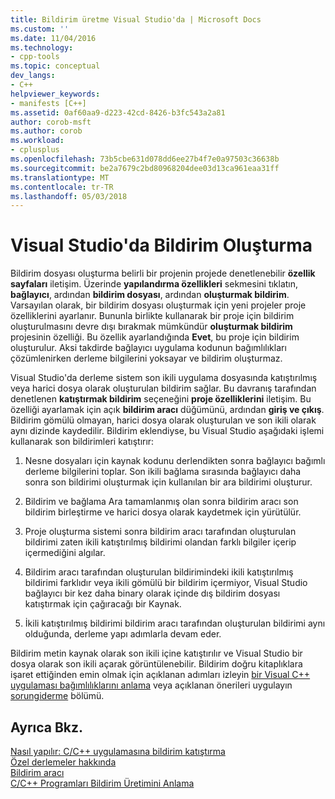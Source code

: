 ```yaml
---
title: Bildirim üretme Visual Studio'da | Microsoft Docs
ms.custom: ''
ms.date: 11/04/2016
ms.technology:
- cpp-tools
ms.topic: conceptual
dev_langs:
- C++
helpviewer_keywords:
- manifests [C++]
ms.assetid: 0af60aa9-d223-42cd-8426-b3fc543a2a81
author: corob-msft
ms.author: corob
ms.workload:
- cplusplus
ms.openlocfilehash: 73b5cbe631d078dd6ee27b4f7e0a97503c36638b
ms.sourcegitcommit: be2a7679c2bd80968204dee03d13ca961eaa31ff
ms.translationtype: MT
ms.contentlocale: tr-TR
ms.lasthandoff: 05/03/2018
---
```

# <a name="manifest-generation-in-visual-studio"></a>Visual Studio'da Bildirim Oluşturma
Bildirim dosyası oluşturma belirli bir projenin projede denetlenebilir **özellik sayfaları** iletişim. Üzerinde **yapılandırma özellikleri** sekmesini tıklatın, **bağlayıcı**, ardından **bildirim dosyası**, ardından **oluşturmak bildirim**. Varsayılan olarak, bir bildirim dosyası oluşturmak için yeni projeler proje özelliklerini ayarlanır. Bununla birlikte kullanarak bir proje için bildirim oluşturulmasını devre dışı bırakmak mümkündür **oluşturmak bildirim** projesinin özelliği. Bu özellik ayarlandığında **Evet**, bu proje için bildirim oluşturulur. Aksi takdirde bağlayıcı uygulama kodunun bağımlılıkları çözümlenirken derleme bilgilerini yoksayar ve bildirim oluşturmaz.  
  
 Visual Studio'da derleme sistem son ikili uygulama dosyasında katıştırılmış veya harici dosya olarak oluşturulan bildirim sağlar. Bu davranış tarafından denetlenen **katıştırmak bildirim** seçeneğini **proje özelliklerini** iletişim. Bu özelliği ayarlamak için açık **bildirim aracı** düğümünü, ardından **giriş ve çıkış**. Bildirim gömülü olmayan, harici dosya olarak oluşturulan ve son ikili olarak aynı dizinde kaydedilir. Bildirim eklendiyse, bu Visual Studio aşağıdaki işlemi kullanarak son bildirimleri katıştırır:  
  
1.  Nesne dosyaları için kaynak kodunu derlendikten sonra bağlayıcı bağımlı derleme bilgilerini toplar. Son ikili bağlama sırasında bağlayıcı daha sonra son bildirimi oluşturmak için kullanılan bir ara bildirimi oluşturur.  
  
2.  Bildirim ve bağlama Ara tamamlanmış olan sonra bildirim aracı son bildirim birleştirme ve harici dosya olarak kaydetmek için yürütülür.  
  
3.  Proje oluşturma sistemi sonra bildirim aracı tarafından oluşturulan bildirimi zaten ikili katıştırılmış bildirimi olandan farklı bilgiler içerip içermediğini algılar.  
  
4.  Bildirim aracı tarafından oluşturulan bildirimindeki ikili katıştırılmış bildirimi farklıdır veya ikili gömülü bir bildirim içermiyor, Visual Studio bağlayıcı bir kez daha binary olarak içinde dış bildirim dosyası katıştırmak için çağıracağı bir Kaynak.  
  
5.  İkili katıştırılmış bildirimi bildirim aracı tarafından oluşturulan bildirimi aynı olduğunda, derleme yapı adımlarla devam eder.  
  
 Bildirim metin kaynak olarak son ikili içine katıştırılır ve Visual Studio bir dosya olarak son ikili açarak görüntülenebilir. Bildirim doğru kitaplıklara işaret ettiğinden emin olmak için açıklanan adımları izleyin [bir Visual C++ uygulaması bağımlılıklarını anlama](../ide/understanding-the-dependencies-of-a-visual-cpp-application.md) veya açıklanan önerileri uygulayın [sorungiderme](../build/troubleshooting-c-cpp-isolated-applications-and-side-by-side-assemblies.md) bölümü.  
  
## <a name="see-also"></a>Ayrıca Bkz.  
 [Nasıl yapılır: C/C++ uygulamasına bildirim katıştırma](../build/how-to-embed-a-manifest-inside-a-c-cpp-application.md)   
 [Özel derlemeler hakkında](http://msdn.microsoft.com/library/ff951638)   
 [Bildirim aracı](http://msdn.microsoft.com/library/aa375649)   
 [C/C++ Programları Bildirim Üretimini Anlama](../build/understanding-manifest-generation-for-c-cpp-programs.md)
